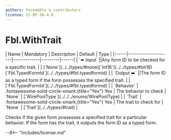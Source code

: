 ```yaml
---
authors: Formabble & contributors
license: CC-BY-SA-4.0
---
```



# Fbl.WithTrait

<div class="sh-parameters" markdown="1">
| Name | Mandatory | Description | Default | Type |
|------|---------------------|-------------|---------|------|
| `⬅️ Input` ||Any form ID to be checked for a specific trait. | | [`None`](../../types/#none)[`Int16`](../../types/#int16)[`Fbl.TypedFormId`](../../types/#fbl.typedformid) |
| `Output ➡️` ||The form ID as a typed form if the form possesses the specified trait. | | [`Fbl.TypedFormId`](../../types/#fbl.typedformid) |
| `Behavior` | :fontawesome-solid-circle-xmark:{title="Yes"} Yes  | The behavior to check | `None` | [`WirePoolType`](../../../enums/WirePoolType) |
| `Trait` | :fontawesome-solid-circle-xmark:{title="Yes"} Yes  | The trait to check for | `None` | [`Trait`](../../types/#trait) |

</div>

Checks if the given form possesses a specified trait for a particular behavior. If the form has the trait, it outputs the form ID as a typed form.

--8<-- "includes/license.md"

